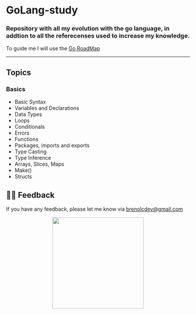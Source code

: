 # GoLang-study
### Repository with all my evolution with the go language, in addtion to all the referecenses used to increase my knowledge.

To guide me I will use the [Go RoadMap](https://roadmap.sh/golang)

---
## Topics

### Basics
- Basic Syntax
- Variables and Declarations
- Data Types
- Loops
- Conditionals
- Errors
- Functions 
- Packages, imports and exports
- Type Casting
- Type Inference
- Arrays, Slices, Maps
- Make()
- Structs


## 👍🏾 Feedback

If you have any feedback, please let me know via brenolcdev@gmail.com

<p align="center">
  <img src="https://user-images.githubusercontent.com/61760048/164353961-e9206f96-b909-4424-8640-8fa24eb52679.png" width="250"/>
</p>
